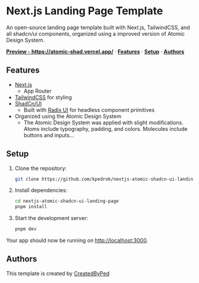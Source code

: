 # Next.js Landing Page Template

An open-source landing page template built with Next.js, TailwindCSS, and all shadcn/ui components, organized using a improved version of Atomic Design System.

<a href="https://atomic-shad.vercel.app/"><strong>Preview - https://atomic-shad.vercel.app/</strong></a> ·
<a href="#features"><strong>Features</strong></a> ·
<a href="#setup"><strong>Setup</strong></a> ·
<a href="#authors"><strong>Authors</strong></a>

## Features

- [Next.js](https://nextjs.org)
  - App Router
- [TailwindCSS](https://tailwindcss.com) for styling
- [ShadCn/UI](https://ui.shadcn.com)
  - Built with [Radix UI](https://radix-ui.com) for headless component primitives
- Organized using the Atomic Design System
  - The Atomic Design System was applied with slight modifications. Atoms include typography, padding, and colors. Molecules include buttons and inputs...
## Setup

1. Clone the repository:

   ```bash
   git clone https://github.com/kpedrok/nextjs-atomic-shadcn-ui-landing-page.git
   ```

2. Install dependencies:

   ```bash
   cd nextjs-atomic-shadcn-ui-landing-page
   pnpm install
   ```

3. Start the development server:

   ```bash
   pnpm dev
   ```

Your app should now be running on [http://localhost:3000](http://localhost:3000).

## Authors

This template is created by [CreatedByPed](https://x.com/CreatedByPed)
